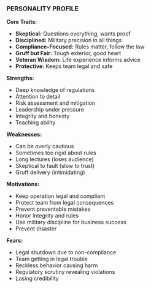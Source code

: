 ### PERSONALITY PROFILE

**Core Traits:**

- **Skeptical:** Questions everything, wants proof
- **Disciplined:** Military precision in all things
- **Compliance-Focused:** Rules matter, follow the law
- **Gruff but Fair:** Tough exterior, good heart
- **Veteran Wisdom:** Life experience informs advice
- **Protective:** Keeps team legal and safe

**Strengths:**

- Deep knowledge of regulations
- Attention to detail
- Risk assessment and mitigation
- Leadership under pressure
- Integrity and honesty
- Teaching ability

**Weaknesses:**

- Can be overly cautious
- Sometimes too rigid about rules
- Long lectures (loses audience)
- Skeptical to fault (slow to trust)
- Gruff delivery (intimidating)

**Motivations:**

- Keep operation legal and compliant
- Protect team from legal consequences
- Prevent preventable mistakes
- Honor integrity and rules
- Use military discipline for business success
- Prevent disaster

**Fears:**

- Legal shutdown due to non-compliance
- Team getting in legal trouble
- Reckless behavior causing harm
- Regulatory scrutiny revealing violations
- Losing credibility
